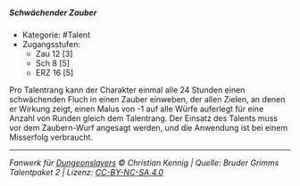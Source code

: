 <!---
Dies ist ein Fanwerk für DUNGEONSLAYERS © von Christian Kennig

Quellen:      [Bruder Grimms Talentpaket 2](https://www.f-space.de/ds4/downloads.html)
              [Talentbeschreibungen](https://www.f-space.de/ds4/tools-talentcards.html)
License:      [CC-BY-NC-SA 4.0](https://creativecommons.org/licenses/by-nc-sa/4.0/deed.de)
Richtlinien:  [Fanwerkrichtlinien](https://www.dungeonslayers.net/fanwerk-richtlinien/)
Autor:        Zauberlehrling
-->

##### Schwächender Zauber

- Kategorie: #Talent
- Zugangsstufen:
  - Zau 12 [3]
  - Sch 8 [5]
  - ERZ 16 [5]

Pro Talentrang kann der Charakter einmal alle 24 Stunden einen schwächenden Fluch in einen Zauber einweben, der allen Zielen, an denen er Wirkung zeigt, einen Malus von -1 auf alle Würfe auferlegt für eine Anzahl von Runden gleich dem Talentrang. Der Einsatz des Talents muss vor dem Zaubern-Wurf angesagt werden, und die Anwendung ist bei einem Misserfolg verbraucht.

---

_Fanwerk für [Dungeonslayers](https://www.dungeonslayers.net/) © Christian Kennig | Quelle: Bruder Grimms Talentpaket 2 | Lizenz: [CC-BY-NC-SA 4.0](https://creativecommons.org/licenses/by-nc-sa/4.0/deed.de)_
